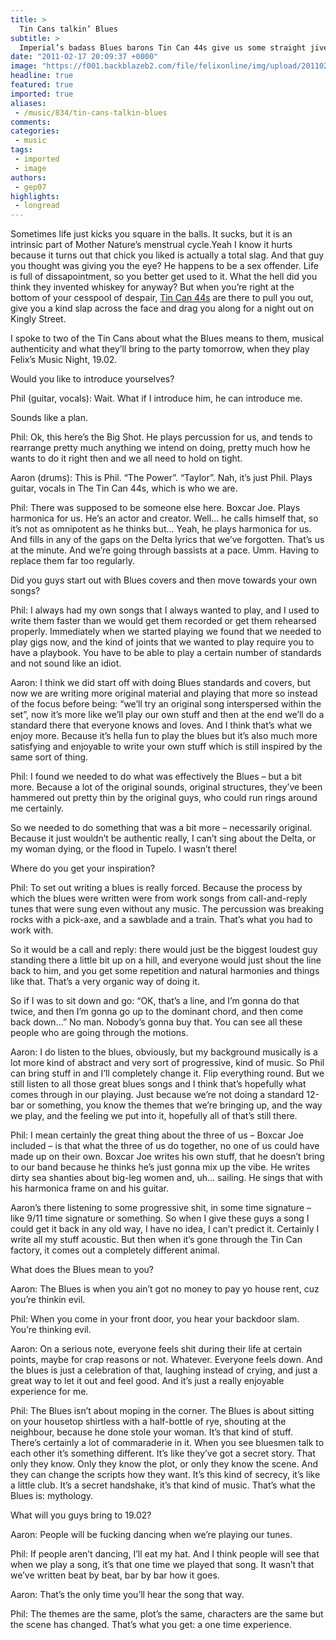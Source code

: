 ```yaml
---
title: >
  Tin Cans talkin’ Blues
subtitle: >
  Imperial’s badass Blues barons Tin Can 44s give us some straight jive talk, promising to push your tushie into full swing at 19.02
date: "2011-02-17 20:09:37 +0000"
image: "https://f001.backblazeb2.com/file/felixonline/img/upload/201102172003-dr910-gregpowe.jpg"
headline: true
featured: true
imported: true
aliases:
 - /music/834/tin-cans-talkin-blues
comments:
categories:
 - music
tags:
 - imported
 - image
authors:
 - gep07
highlights:
 - longread
---
```


Sometimes life just kicks you square in the balls. It sucks, but it is an intrinsic part of Mother Nature’s menstrual cycle.Yeah I know it hurts because it turns out that chick you liked is actually a total slag. And that guy you thought was giving you the eye? He happens to be a sex offender. Life is full of dissapointment, so you better get used to it. What the hell did you think they invented whiskey for anyway? But when you’re right at the bottom of your cesspool of despair, [Tin Can 44s](http://www.myspace.com/tincan44s) are there to pull you out, give you a kind slap across the face and drag you along for a night out on Kingly Street.

I spoke to two of the Tin Cans about what the Blues means to them, musical authenticity and what they’ll bring to the party tomorrow, when they play Felix’s Music Night, 19.02.

Would you like to introduce yourselves?

Phil (guitar, vocals): Wait. What if I introduce him, he can introduce me.

Sounds like a plan.

Phil: Ok, this here’s the Big Shot. He plays percussion for us, and tends to rearrange pretty much anything we intend on doing, pretty much how he wants to do it right then and we all need to hold on tight.

Aaron (drums): This is Phil. “The Power”. “Taylor”. Nah, it’s just Phil. Plays guitar, vocals in The Tin Can 44s, which is who we are.

Phil: There was supposed to be someone else here. Boxcar Joe. Plays harmonica for us. He’s an actor and creator. Well… he calls himself that, so it’s not as omnipotent as he thinks but… Yeah, he plays harmonica for us. And fills in any of the gaps on the Delta lyrics that we’ve forgotten. That’s us at the minute. And we’re going through bassists at a pace. Umm. Having to replace them far too regularly.

Did you guys start out with Blues covers and then move towards your own songs?

Phil: I always had my own songs that I always wanted to play, and I used to write them faster than we would get them recorded or get them rehearsed properly. Immediately when we started playing we found that we needed to play gigs now, and the kind of joints that we wanted to play require you to have a playbook. You have to be able to play a certain number of standards and not sound like an idiot.

Aaron: I think we did start off with doing Blues standards and covers, but now we are writing more original material and playing that more so instead of the focus before being: “we’ll try an original song interspersed within the set”, now it’s more like we’ll play our own stuff and then at the end we’ll do a standard there that everyone knows and loves. And I think that’s what we enjoy more. Because it’s hella fun to play the blues but it’s also much more satisfying and enjoyable to write your own stuff which is still inspired by the same sort of thing.

Phil: I found we needed to do what was effectively the Blues – but a bit more. Because a lot of the original sounds, original structures, they’ve been hammered out pretty thin by the original guys, who could run rings around me certainly.

So we needed to do something that was a bit more – necessarily original. Because it just wouldn’t be authentic really, I can’t sing about the Delta, or my woman dying, or the flood in Tupelo. I wasn’t there!

Where do you get your inspiration?

Phil: To set out writing a blues is really forced. Because the process by which the blues were written were from work songs from call-and-reply tunes that were sung even without any music. The percussion was breaking rocks with a pick-axe, and a sawblade and a train. That’s what you had to work with.

So it would be a call and reply: there would just be the biggest loudest guy standing there a little bit up on a hill, and everyone would just shout the line back to him, and you get some repetition and natural harmonies and things like that. That’s a very organic way of doing it.

So if I was to sit down and go: “OK, that’s a line, and I’m gonna do that twice, and then I’m gonna go up to the dominant chord, and then come back down…” No man. Nobody’s gonna buy that. You can see all these people who are going through the motions.

Aaron: I do listen to the blues, obviously, but my background musically is a lot more kind of abstract and very sort of progressive, kind of music. So Phil can bring stuff in and I’ll completely change it. Flip everything round. But we still listen to all those great blues songs and I think that’s hopefully what comes through in our playing. Just because we’re not doing a standard 12-bar or something, you know the themes that we’re bringing up, and the way we play, and the feeling we put into it, hopefully all of that’s still there.

Phil: I mean certainly the great thing about the three of us – Boxcar Joe included – is that what the three of us do together, no one of us could have made up on their own. Boxcar Joe writes his own stuff, that he doesn’t bring to our band because he thinks he’s just gonna mix up the vibe. He writes dirty sea shanties about big-leg women and, uh… sailing. He sings that with his harmonica frame on and his guitar.

Aaron’s there listening to some progressive shit, in some time signature – like 9/11 time signature or something. So when I give these guys a song I could get it back in any old way, I have no idea, I can’t predict it. Certainly I write all my stuff acoustic. But then when it’s gone through the Tin Can factory, it comes out a completely different animal.

What does the Blues mean to you?

Aaron: The Blues is when you ain’t got no money to pay yo house rent, cuz you’re thinkin evil.

Phil: When you come in your front door, you hear your backdoor slam. You’re thinking evil.

Aaron: On a serious note, everyone feels shit during their life at certain points, maybe for crap reasons or not. Whatever. Everyone feels down. And the blues is just a celebration of that, laughing instead of crying, and just a great way to let it out and feel good. And it’s just a really enjoyable experience for me.

Phil: The Blues isn’t about moping in the corner. The Blues is about sitting on your housetop shirtless with a half-bottle of rye, shouting at the neighbour, because he done stole your woman. It’s that kind of stuff. There’s certainly a lot of commaraderie in it. When you see bluesmen talk to each other it’s something different. It’s like they’ve got a secret story. That only they know. Only they know the plot, or only they know the scene. And they can change the scripts how they want. It’s this kind of secrecy, it’s like a little club. It’s a secret handshake, it’s that kind of music. That’s what the Blues is: mythology.

What will you guys bring to 19.02?

Aaron: People will be fucking dancing when we’re playing our tunes.

Phil: If people aren’t dancing, I’ll eat my hat. And I think people will see that when we play a song, it’s that one time we played that song. It wasn’t that we’ve written beat by beat, bar by bar how it goes.

Aaron: That’s the only time you’ll hear the song that way.

Phil: The themes are the same, plot’s the same, characters are the same but the scene has changed. That’s what you get: a one time experience.
